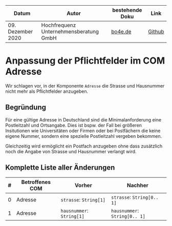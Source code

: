 |**Datum**|**Autor**|**bestehende Doku**|**Link**|
|---------|---------|-------------------|--------|
|09. Dezember 2020|Hochfrequenz Unternehmensberatung GmbH|[bo4e.de](https://www.bo4e.de/dokumentation/komponenten/com-adresse)|[Github](https://github.com/Hochfrequenz/bo4e-modification-proposals/blob/master/markdown/adresse_pflichtfelder.md)|

# Anpassung der Pflichtfelder im COM Adresse
Wir schlagen vor, in der Komponente `Adresse` die Strasse und Hausnummer nicht mehr als Pflichtfelder anzugeben.

## Begründung
Für eine gültige Adresse in Deutschland sind die Minimalanforderung eine Postleitzahl und Ortsangabe. Dies ist bspw. der Fall bei größeren Insitutionen wie Universitäten oder Firmen oder bei Postfächern die keine eigene Nummer, sondern eine spezielle Postleitzahl vergeben bekommen.

Gleichzeitig wird ermöglicht ein Postfach anzugeben ohne dass zusätzlich noch die Angabe von Strasse und Hausnummer verlangt wird.

## Komplette Liste aller Änderungen
|**#**|**Betroffenes COM**|**Vorher**|**Nachher**|
|-----|-------------------------------|----------|-----------|
|0| Adresse | `strasse`: `String[1]` | `strasse`: `String[0.. 1]` |
|1| Adresse | `hausnummer`: `String[1]` | `hausnummer`: `String[0.. 1]` |
